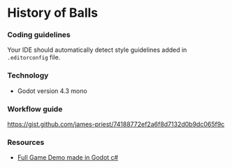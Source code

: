 # History of Balls

### Coding guidelines

Your IDE should automatically detect style guidelines added in `.editorconfig` file.

### Technology

- Godot version 4.3 mono

### Workflow guide

https://gist.github.com/james-priest/74188772ef2a6f8d7132d0b9dc065f9c

### Resources

- [Full Game Demo made in Godot c#](https://github.com/chickensoft-games/GameDemo/tree/main)
